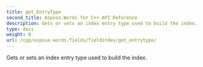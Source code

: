 ```yaml
---
title: get_EntryType
second_title: Aspose.Words for C++ API Reference
description: Gets or sets an index entry type used to build the index. 
type: docs
weight: 0
url: /cpp/aspose.words.fields/fieldindex/get_entrytype/
---
```


Gets or sets an index entry type used to build the index. 

